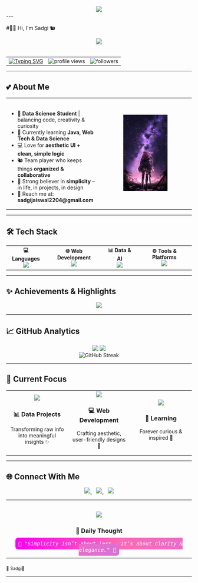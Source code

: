 <div align="center">
  <img src="https://gifdb.com/images/thumbnail/spring-night-purple-aesthetic-xq9ph0d7t3v3j7n3.gif" width="400">
  <br>
</div>
--- 

#🌸💜 Hi, I'm Sadgi 🐿️  

<div align="center">

  <img src="https://i.pinimg.com/originals/f7/40/63/f740634861b71c1f2c1b99e3e3af2f8d.gif" width="500">  
  <br><br>

  <table>
    <tr>
      <td>
        <a href="https://git.io/typing-svg">
          <img src="https://readme-typing-svg.demolab.com?font=Fira+Code&weight=500&size=16&pause=1000&color=F702F0&width=435&lines=%F0%9F%92%8C+Simplicty+Liberosis+...+%F0%9F%92%9C" alt="Typing SVG" />
        </a>
      </td>
      <td>
        <img src="https://komarev.com/ghpvc/?username=Sadgijais&label=Profile%20views&color=FF69B4&style=flat-square" alt="profile views" />
      </td>
      <td>
        <img src="https://img.shields.io/github/followers/Sadgijais?label=Followers&color=FF69B4&style=social" alt="followers" />
      </td>
    </tr>
  </table>

</div>


---

## 💕 About Me  
<div align="center">

<table>
  <tr>
    <td align="center" width="50%">
      <br>
      <ul align="left">
        <li>🎀 <b>Data Science Student</b> | balancing code, creativity & curiosity</li>
        <li>🌱 Currently learning <b>Java, Web Tech & Data Science</b></li>
        <li>💻 Love for <b>aesthetic UI + clean, simple logic</b></li>
        <li>🐿️ Team player who keeps things <b>organized & collaborative</b></li>
        <li>🌸 Strong believer in <b>simplicity</b> – in life, in projects, in design</li>
        <li>📧 Reach me at: <b>sadgijaiswal2204@gmail.com</b></li>
      </ul>
    </td>
    <td align="center" width="50%">
      <img src="s.jpg" width="120">
    </td>
  </tr>
</table>

</div>

---

## 🛠️ Tech Stack  

<div align="center">

<table>
  <tr>
    <td align="center">
      <b>💻 Languages</b>  
      <br>
      <img src="https://skillicons.dev/icons?i=python,cpp,js,java,r&theme=light" />
    </td>
    <td align="center">
      <b>🌐 Web Development</b>  
      <br>
      <img src="https://skillicons.dev/icons?i=html,css,react,nodejs&theme=light" />
    </td>
    <td align="center">
      <b>📊 Data & AI</b>  
      <br>
      <img src="https://skillicons.dev/icons?i=sklearn,tensorflow&theme=light" />
    </td>
    <td align="center">
      <b>⚙️ Tools & Platforms</b>  
      <br>
      <img src="https://skillicons.dev/icons?i=git,github,vscode,figma,excel&theme=light" />
    </td>
  </tr>
</table>

</div>

---

## ✨ Achievements & Highlights

<div align="center">
  <img src="https://github-profile-trophy.vercel.app/?username=Sadgijais&theme=onedark&margin-w=3&no-frame=true&row=1&column=6&title=Followers,Stars,Commits,Repositories,Issues,PullRequest&color=FF69B4" />
</div>

---

## 📈 GitHub Analytics  

<div align="center">
  <img height="180em" src="https://github-readme-stats.vercel.app/api?username=Sadgijais&show_icons=true&theme=rose_pine&bg_color=FFFAFA&title_color=FF69B4&icon_color=FF69B4&hide_border=true"/>
  <img height="180em" src="https://github-readme-stats.vercel.app/api/top-langs/?username=Sadgijais&layout=compact&theme=rose_pine&bg_color=FFFAFA&title_color=FF69B4&icon_color=FF69B4&hide_border=true"/>
  <br>
  <img src="https://streak-stats.demolab.com?user=Sadgijais&theme=rose_pine&background=FFFAFA&ring=FF69B4&fire=FF1493&currStreakLabel=FF69B4&hide_border=true" alt="GitHub Streak"/>
</div>

---

## 🌸 Current Focus  

<div align="center">

<table>
  <tr>
    <td align="center" width="33%">
      <img src="https://i.pinimg.com/originals/77/37/50/7737503d002b2cf1f0b0b3f6b1c6cbbf.gif" width="120">
      <h3>📊 Data Projects</h3>
      <p>Transforming raw info into meaningful insights ✨</p>
    </td>
    <td align="center" width="33%">
      <img src="https://i.pinimg.com/originals/2c/d5/52/2cd552f6e47dbecdfdd862599e7e10a4.gif" width="120">
      <h3>💻 Web Development</h3>
      <p>Crafting aesthetic, user-friendly designs 🌸</p>
    </td>
    <td align="center" width="33%">
      <img src="https://i.pinimg.com/originals/3f/7a/94/3f7a9492f5a34272c9e34d91834c8d27.gif" width="120">
      <h3>🌱 Learning</h3>
      <p>Forever curious & inspired 💜</p>
    </td>
  </tr>
</table>
</div>

---

## 🌐 Connect With Me  

<div align="center">
  <a href="https://www.linkedin.com/in/sadgi-jaiswal-5aa580319/" target="_blank">
    <img src="https://img.shields.io/badge/LinkedIn-FF69B4?style=for-the-badge&logo=linkedin&logoColor=white" />
  </a>
  &nbsp;&nbsp;
  <a href="mailto:sadgijaiswal2204@gmail.com">
    <img src="https://img.shields.io/badge/Email-FFB6C1?style=for-the-badge&logo=gmail&logoColor=white" />
  </a>
  &nbsp;&nbsp;
  <a href="https://github.com/Sadgijais" target="_blank">
    <img src="https://img.shields.io/badge/GitHub-DA70D6?style=for-the-badge&logo=github&logoColor=white" />
  </a>
</div>

---

<div align="center">
  <br>
  <img src="https://readme-typing-svg.demolab.com?font=Fira+Code&pause=1200&color=FF69B4&center=true&vCenter=true&width=500&height=40&lines=%F0%9F%92%8C+Dream+big,+love+bigger+%F0%9F%92%8C" />
  
  <h3>💭 Daily Thought</h3>
  <p>
    <kbd style="background: linear-gradient(90deg,#F702F0,#FF69B4,#DA70D6); color:white; border-radius:8px; padding:8px;">
    🌸 <i>"Simplicity isn’t about less — it’s about clarity & elegance."</i> 🌸
    </kbd>
  </p>
</div>

---

<!-- 🌸💜 I believe and cherish Sadgi 💜🌸 -->

<sub>🌸 Sadgi💜</sub>

---


